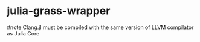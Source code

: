 # julia-grass-wrapper

#note
Clang.jl must be compiled with the same version of LLVM compilator as Julia Core
